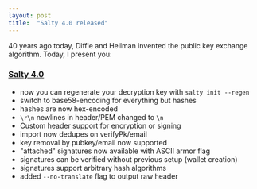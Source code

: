 ```yaml
---
layout: post
title:  "Salty 4.0 released"
---
```


40 years ago today, Diffie and Hellman invented the public key exchange algorithm. Today, I present you:

### [Salty 4.0](https://github.com/carlos8f/salty/releases/tag/v4.0.2)

- now you can regenerate your decryption key with `salty init --regen`
- switch to base58-encoding for everything but hashes
- hashes are now hex-encoded
- `\r\n` newlines in header/PEM changed to `\n`
- Custom header support for encryption or signing
- import now dedupes on verifyPk/email
- key removal by pubkey/email now supported
- "attached" signatures now available with ASCII armor flag
- signatures can be verified without previous setup (wallet creation)
- signatures support arbitrary hash algorithms
- added `--no-translate` flag to output raw header
